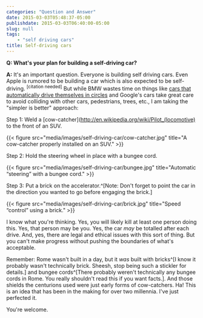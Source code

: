 ```yaml
---
categories: "Question and Answer"
date: 2015-03-03T05:48:37-05:00
publishdate: 2015-03-03T06:40:00-05:00
slug: null
tags:
    - "self driving cars"
title: Self-driving cars
---
```

**Q: What's your plan for building a self-driving car?**

**A:** It's an important question. Everyone is building self driving cars. Even Apple is rumored to be building a car which is also expected to be self-driving. <sup>[citation needed]</sup> But while BMW wastes time on things like [cars that automatically drive themselves in circles](http://youtu.be/Ex7BdXXul80) and Google's cars take great care to avoid colliding with other cars, pedestrians, trees, etc., I am taking the "simpler is better" approach:

Step 1: Weld a [cow-catcher](http://en.wikipedia.org/wiki/Pilot_(locomotive) to the front of an SUV.  

{{< figure src="media/images/self-driving-car/cow-catcher.jpg" title="A cow-catcher properly installed on an SUV." >}}

Step 2: Hold the steering wheel in place with a bungee cord.  

{{< figure src="media/images/self-driving-car/bungee.jpg" title="Automatic “steering” with a bungee cord." >}}

Step 3: Put a brick on the accelerator.^[Note: Don't forget to point the car in the direction you wanted to go before engaging the brick.]  

{{< figure src="media/images/self-driving-car/brick.jpg" title="Speed “control” using a brick." >}}

I know what you're thinking. Yes, you will likely kill at least one person doing this. Yes, that person may be you. Yes, the car *may* be totalled after each drive. And, yes, there are legal and ethical issues with this sort of thing. But you can't make progress without pushing the boundaries of what's acceptable.

Remember: Rome wasn't built in a day, but it *was* built with bricks^[I know it probably wasn't technically brick. Sheesh, stop being such a stickler for details.] and bungee cords^[There probably weren't technically any bungee cords in Rome. You really shouldn't read this if you want facts.]. And those shields the centurions used were just early forms of cow-catchers. Ha! This is an idea that has been in the making for over two millennia. I've just perfected it.

You're welcome.